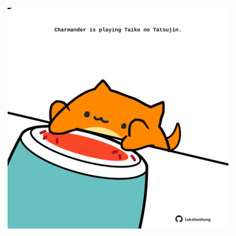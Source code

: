 <!-- built at 16/11/2024, 21:00:40 UTC -->
<p align="center">
  <img width="500" height="500" src="./ReadmeImage.svg">
</p>
